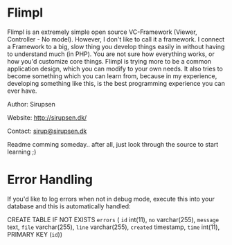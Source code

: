 Flimpl
======
Flimpl is an extremely simple open source VC-Framework (Viewer, Controller - No model). However, I don't like to call it a framework. I connect a Framework to a big, slow thing you develop things easily in without having to understand much (in PHP). You are not sure how everything works, or how you'd customize core things. Flimpl is trying more to be a common application design, which you can modify to your own needs. It also tries to become something which you can learn from, because in my experience, developing something like this, is the best programming experience you can ever have.

Author: Sirupsen

Website: http://sirupsen.dk/

Contact: sirup@sirupsen.dk

Readme comming someday.. after all, just look through the source to start learning ;)

Error Handling
==============

If you'd like to log errors when not in debug mode, execute this into your database and this is automatically handled:

CREATE TABLE IF NOT EXISTS `errors` ( `id` int(11), `no` varchar(255), `message` text, `file` varchar(255), `line` varchar(255), `created` timestamp, `time` int(11), PRIMARY KEY (`id`))
